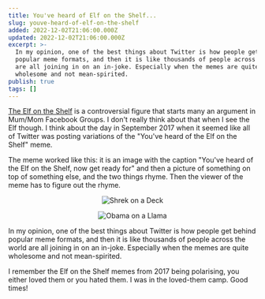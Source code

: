 ```yaml
---
title: You've heard of Elf on the Shelf...
slug: youve-heard-of-elf-on-the-shelf
added: 2022-12-02T21:06:00.000Z
updated: 2022-12-02T21:06:00.000Z
excerpt: >-
  In my opinion, one of the best things about Twitter is how people get behind
  popular meme formats, and then it is like thousands of people across the world
  are all joining in on an in-joke. Especially when the memes are quite
  wholesome and not mean-spirited.
publish: true
tags: []
---
```


[The Elf on the Shelf](https://en.wikipedia.org/wiki/The_Elf_on_the_Shelf) is a controversial figure that starts many an argument in Mum/Mom Facebook Groups. I don't really think about that when I see the Elf though. I think about the day in September 2017 when it seemed like all of Twitter was posting variations of the "You've heard of the Elf on the Shelf" meme.

The meme worked like this: it is an image with the caption "You've heard of the Elf on the Shelf, now get ready for" and then a picture of something on top of something else, and the two things rhyme. Then the viewer of the meme has to figure out the rhyme.

<div style="display: flex; justify-content: center; flex-direction: column; align-items: center;">
<img src="/images/shrek-on-deck.png" alt="Shrek on a Deck" style="max-width: 300px; margin-bottom: 1em;"/>
<img src="/images/obama-on-llama.jpg" alt="Obama on a Llama" style="max-width: 300px;"/>
</div>

In my opinion, one of the best things about Twitter is how people get behind popular meme formats, and then it is like thousands of people across the world are all joining in on an in-joke. Especially when the memes are quite wholesome and not mean-spirited. 

I remember the Elf on the Shelf memes from 2017 being polarising, you either loved them or you hated them. I was in the loved-them camp. Good times!
